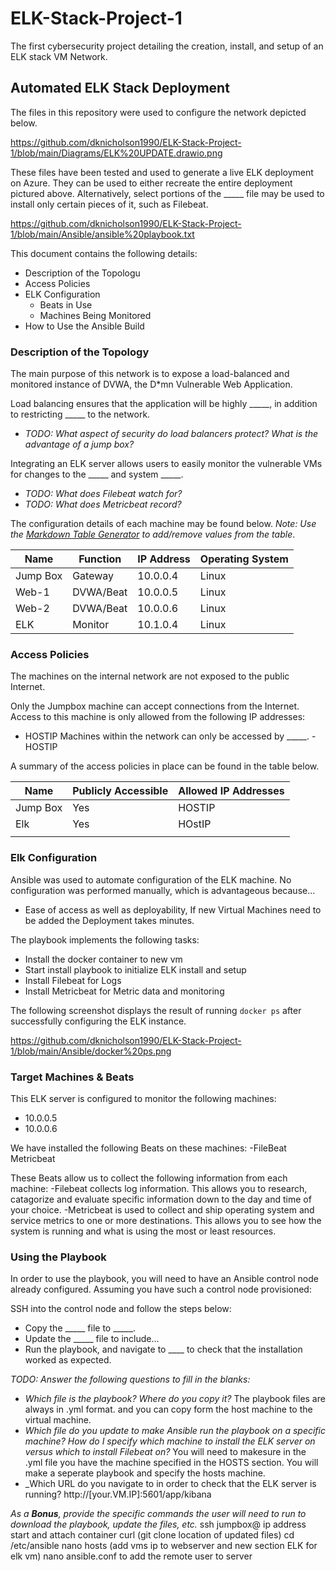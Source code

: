 # ELK-Stack-Project-1
The first cybersecurity project detailing the creation, install, and setup of an ELK stack VM Network.
## Automated ELK Stack Deployment

The files in this repository were used to configure the network depicted below.

https://github.com/dknicholson1990/ELK-Stack-Project-1/blob/main/Diagrams/ELK%20UPDATE.drawio.png

These files have been tested and used to generate a live ELK deployment on Azure. They can be used to either recreate the entire deployment pictured above. Alternatively, select portions of the _____ file may be used to install only certain pieces of it, such as Filebeat.

 https://github.com/dknicholson1990/ELK-Stack-Project-1/blob/main/Ansible/ansible%20playbook.txt

This document contains the following details:
- Description of the Topologu
- Access Policies
- ELK Configuration
  - Beats in Use
  - Machines Being Monitored
- How to Use the Ansible Build


### Description of the Topology

The main purpose of this network is to expose a load-balanced and monitored instance of DVWA, the D*mn Vulnerable Web Application.

Load balancing ensures that the application will be highly _____, in addition to restricting _____ to the network.
- _TODO: What aspect of security do load balancers protect? What is the advantage of a jump box?_

Integrating an ELK server allows users to easily monitor the vulnerable VMs for changes to the _____ and system _____.
- _TODO: What does Filebeat watch for?_
- _TODO: What does Metricbeat record?_

The configuration details of each machine may be found below.
_Note: Use the [Markdown Table Generator](http://www.tablesgenerator.com/markdown_tables) to add/remove values from the table_.

| Name     | Function | IP Address | Operating System |
|----------|----------|------------|------------------|
| Jump Box | Gateway  | 10.0.0.4   | Linux            |
| Web-1    | DVWA/Beat| 10.0.0.5   | Linux            |
| Web-2    | DVWA/Beat| 10.0.0.6   | Linux            |
| ELK      | Monitor  | 10.1.0.4   | Linux            |

### Access Policies

The machines on the internal network are not exposed to the public Internet. 

Only the Jumpbox machine can accept connections from the Internet. Access to this machine is only allowed from the following IP addresses:
- HOSTIP
Machines within the network can only be accessed by _____.
-HOSTIP

A summary of the access policies in place can be found in the table below.

| Name     | Publicly Accessible | Allowed IP Addresses |
|----------|---------------------|----------------------|
| Jump Box | Yes                 | HOSTIP               |
| Elk      | Yes                 | HOstIP               |
|          |                     |                      |

### Elk Configuration

Ansible was used to automate configuration of the ELK machine. No configuration was performed manually, which is advantageous because...
- Ease of access as well as deployability, If new Virtual Machines need to be added the Deployment takes minutes.

The playbook implements the following tasks:
- Install the docker container to new vm
- Start install playbook to initialize ELK install and setup
- Install Filebeat for Logs
- Install Metricbeat for Metric data and monitoring


The following screenshot displays the result of running `docker ps` after successfully configuring the ELK instance.

https://github.com/dknicholson1990/ELK-Stack-Project-1/blob/main/Ansible/docker%20ps.png

### Target Machines & Beats
This ELK server is configured to monitor the following machines:
- 10.0.0.5
- 10.0.0.6

We have installed the following Beats on these machines:
-FileBeat
Metricbeat

These Beats allow us to collect the following information from each machine:
-Filebeat collects log information. This allows you to research, catagorize and evaluate specific information down to the day and time of your choice.
-Metricbeat is used to collect and ship operating system and service metrics to one or more destinations. This allows you to see how the system is running and what is using the most or least resources.
### Using the Playbook
In order to use the playbook, you will need to have an Ansible control node already configured. Assuming you have such a control node provisioned: 

SSH into the control node and follow the steps below:
- Copy the _____ file to _____.
- Update the _____ file to include...
- Run the playbook, and navigate to ____ to check that the installation worked as expected.

_TODO: Answer the following questions to fill in the blanks:_
- _Which file is the playbook? Where do you copy it?_ The playbook files are always in .yml format. and you can copy form the host machine to the virtual machine.
- _Which file do you update to make Ansible run the playbook on a specific machine? How do I specify which machine to install the ELK server on versus which to install Filebeat on?_ You will need to makesure in the .yml file you have the machine specified in the HOSTS section. You will make a seperate playbook and specify the hosts machine.
- _Which URL do you navigate to in order to check that the ELK server is running? http://[your.VM.IP]:5601/app/kibana

_As a **Bonus**, provide the specific commands the user will need to run to download the playbook, update the files, etc._
ssh jumpbox@ ip address
start and attach container
curl (git clone location of updated files)
cd /etc/ansible
nano hosts (add vms ip to webserver and new section ELK for elk vm)
nano ansible.conf to add the remote user to server
   
